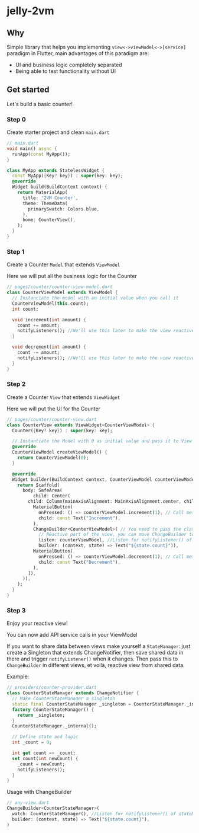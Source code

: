 # jelly-2vm

## Why

Simple library that helps you implementing `view<->viewModel<->[service]` paradigm in Flutter, main advantages of this paradigm are:

- UI and business logic completely separated
- Being able to test functionality without UI

## Get started

Let's build a basic counter!

### Step 0

Create starter project and clean `main.dart`

```dart
// main.dart
void main() async {
  runApp(const MyApp());
}

class MyApp extends StatelessWidget {
  const MyApp({Key? key}) : super(key: key);
  @override
  Widget build(BuildContext context) {
    return MaterialApp(
      title: '2VM Counter',
      theme: ThemeData(
        primarySwatch: Colors.blue,
      ),
      home: CounterView(),
    );
  }
}
```

### Step 1

Create a Counter `Model` that extends `ViewModel`

Here we will put all the business logic for the Counter

```dart
// pages/counter/counter-view-model.dart
class CounterViewModel extends ViewModel {
  // Instanciate the model with an initial value when you call it
  CounterViewModel(this.count);
  int count;

  void increment(int amount) {
    count += amount;
    notifyListeners(); //We'll use this later to make the view reactive
  }

  void decrement(int amount) {
    count -= amount;
    notifyListeners(); //We'll use this later to make the view reactive
  }
}
```

### Step 2

Create a Counter `View` that extends `ViewWidget`

Here we will put the UI for the Counter

```dart
// pages/counter/counter-view.dart
class CounterView extends ViewWidget<CounterViewModel> {
  Counter({Key? key}) : super(key: key);

  // Instantiate the Model with 0 as initial value and pass it to View
  @override
  CounterViewModel createViewModel() {
    return CounterViewModel(0);
  }

  @override
  Widget builder(BuildContext context, CounterViewModel counterViewModel) {
    return Scaffold(
      body: SafeArea(
          child: Center(
        child: Column(mainAxisAlignment: MainAxisAlignment.center, children: [
          MaterialButton(
            onPressed: () => counterViewModel.increment(1), // Call method of CounterViewModel
            child: const Text("Increment"),
          ),
          ChangeBuilder<CounterViewModel>( // You need to pass the class of your [ViewModel]
            // Reactive part of the view, you can move ChangeBuilder to make even the whole view rerender when notifyListener()
            listen: counterViewModel, //Listen for notifyListener() of counterViewModel
            builder: (context, state) => Text("${state.count}")),
          MaterialButton(
            onPressed: () => counterViewModel.decrement(1), // Call method of CounterViewModel
            child: const Text("Decrement"),
          ),
        ]),
      )),
    );
  }
}
```

### Step 3

Enjoy your reactive view!

You can now add API service calls in your ViewModel

If you want to share data between views make yourself a `StateManager`: just create a Singleton that extends ChangeNotifier, then save shared data in there and trigger `notifyListener()` when it changes. Then pass this to `ChangeBuilder` in different views, et voilà, reactive view from shared data.

Example:

```dart
// providers/counter-provider.dart
class CounterStateManager extends ChangeNotifier {
  // Make CounterStateManager a singleton
  static final CounterStateManager _singleton = CounterStateManager._internal();
  factory CounterStateManager() {
    return _singleton;
  }
  CounterStateManager._internal();

  // Define state and logic
  int _count = 0;

  int get count => _count;
  set count(int newCount) {
    _count = newCount;
    notifyListeners();
  }
}
```

Usage with ChangeBuilder

```dart
// any-view.dart
ChangeBuilder<CounterStateManager>(
  watch: CounterStateManager(), //Listen for notifyListener() of stateManager
  builder: (context, state) => Text("${state.count}"),
)
```

